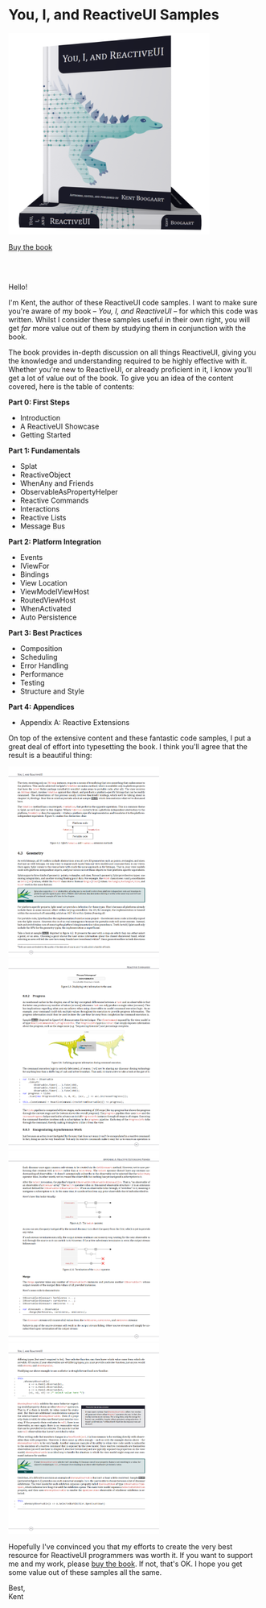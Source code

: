 # You, I, and ReactiveUI Samples

<img src="Host.WPF/Resources/BookCover.png" alt="Book Cover" width="400"/>

[Buy the book](https://kent-boogaart.com/you-i-and-reactiveui/)

<br />
<br />

Hello!

I'm Kent, the author of these ReactiveUI code samples.  I want to make sure you're aware of my book &#x2013; _You, I, and ReactiveUI_ &#x2013; for which this code was written. Whilst I consider these samples useful in their own right, you will get _far_ more value out of them by studying them in conjunction with the book.

The book provides in-depth discussion on all things ReactiveUI, giving you the knowledge and understanding required to be highly effective with it. Whether you're new to ReactiveUI, or already proficient in it, I know you'll get a lot of value out of the book. To give you an idea of the content covered, here is the table of contents:

**Part 0: First Steps**
* Introduction
* A ReactiveUI Showcase
* Getting Started

**Part 1: Fundamentals**
* Splat
* ReactiveObject
* WhenAny and Friends
* ObservableAsPropertyHelper
* Reactive Commands
* Interactions
* Reactive Lists
* Message Bus

**Part 2: Platform Integration**
* Events
* IViewFor
* Bindings
* View Location
* ViewModelViewHost
* RoutedViewHost
* WhenActivated
* Auto Persistence

**Part 3: Best Practices**
* Composition
* Scheduling
* Error Handling
* Performance
* Testing
* Structure and Style

**Part 4: Appendices**
* Appendix A: Reactive Extensions 

On top of the extensive content and these fantastic code samples, I put a great deal of effort into typesetting the book. I think you'll agree that the result is a beautiful thing:

<img src="Host.WPF/Resources/BookPreview1.png" alt="Book Preview 1" width="300"/>&nbsp;&nbsp;&nbsp;<img src="Host.WPF/Resources/BookPreview2.png" alt="Book Preview 2" width="300"/>
<br />
<img src="Host.WPF/Resources/BookPreview3.png" alt="Book Preview 3" width="300"/>&nbsp;&nbsp;&nbsp;<img src="Host.WPF/Resources/BookPreview4.png" alt="Book Preview 4" width="300"/>

Hopefully I've convinced you that my efforts to create the very best resource for ReactiveUI programmers was worth it. If you want to support me and my work, please [buy the book](https://kent-boogaart.com/you-i-and-reactiveui/). If not, that's OK. I hope you get some value out of these samples all the same.

Best,<br />
Kent
